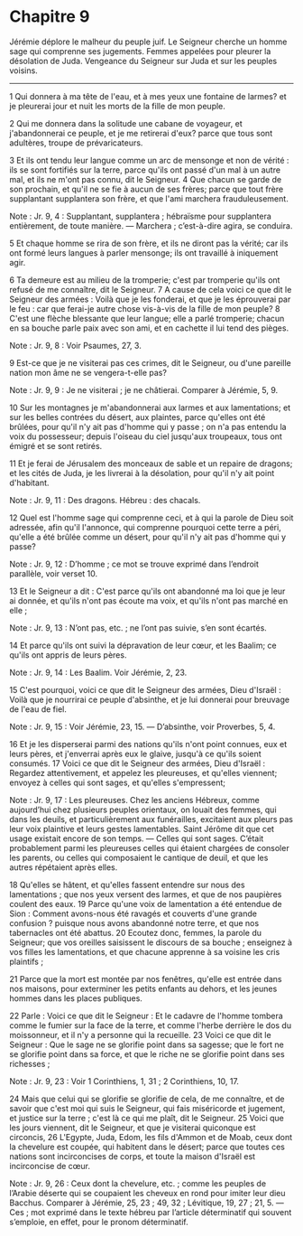 # Chapitre 9

Jérémie déplore le malheur du peuple juif.
Le Seigneur cherche un homme sage qui comprenne ses jugements.
Femmes appelées pour pleurer la désolation de Juda.
Vengeance du Seigneur sur Juda et sur les peuples voisins.

***

1 Qui donnera à ma tête de l'eau, et à mes yeux une fontaine de larmes? et je pleurerai jour et nuit les morts de la fille de mon peuple.


2 Qui me donnera dans la solitude une cabane de voyageur, et j'abandonnerai ce peuple, et je me retirerai d'eux? parce que tous sont adultères, troupe de prévaricateurs.


3 Et ils ont tendu leur langue comme un arc de mensonge et non de vérité : ils se sont fortifiés sur la terre, parce qu'ils ont passé d'un mal à un autre mal, et ils ne m'ont pas connu, dit le Seigneur. 4 Que chacun se garde de son prochain, et qu'il ne se fie à aucun de ses frères; parce que tout frère supplantant supplantera son frère, et que l'ami marchera frauduleusement.

<span class="bible-note">Note : </span> Jr. 9, 4 : Supplantant, supplantera ; hébraïsme pour supplantera entièrement, de toute manière. ― Marchera ; c’est-à-dire agira, se conduira.

5 Et chaque homme se rira de son frère, et ils ne diront pas la vérité; car ils ont formé leurs langues à parler mensonge; ils ont travaillé à iniquement agir.


6 Ta demeure est au milieu de la tromperie; c'est par tromperie qu'ils ont refusé de me connaître, dit le Seigneur. 7 A cause de cela voici ce que dit le Seigneur des armées : Voilà que je les fonderai, et que je les éprouverai par le feu : car que ferai-je autre chose vis-à-vis de la fille de mon peuple? 8 C'est une flèche blessante que leur langue; elle a parlé tromperie; chacun en sa bouche parle paix avec son ami, et en cachette il lui tend des pièges.

<span class="bible-note">Note : </span> Jr. 9, 8 : Voir Psaumes, 27, 3.


9 Est-ce que je ne visiterai pas ces crimes, dit le Seigneur, ou d'une pareille nation mon âme ne se vengera-t-elle pas?

<span class="bible-note">Note : </span> Jr. 9, 9 : Je ne visiterai ; je ne châtierai. Comparer à Jérémie, 5, 9.


10 Sur les montagnes je m'abandonnerai aux larmes et aux lamentations; et sur les belles contrées du désert, aux plaintes, parce qu'elles ont été brûlées, pour qu'il n'y ait pas d'homme qui y passe ; on n'a pas entendu la voix du possesseur; depuis l'oiseau du ciel jusqu'aux troupeaux, tous ont émigré et se sont retirés.


11 Et je ferai de Jérusalem des monceaux de sable et un repaire de dragons; et les cités de Juda, je les livrerai à la désolation, pour qu'il n'y ait point d'habitant.

<span class="bible-note">Note : </span> Jr. 9, 11 : Des dragons. Hébreu : des chacals.


12 Quel est l'homme sage qui comprenne ceci, et à qui la parole de Dieu soit adressée, afin qu'il l'annonce, qui comprenne pourquoi cette terre a péri, qu'elle a été brûlée comme un désert, pour qu'il n'y ait pas d'homme qui y passe?

<span class="bible-note">Note : </span> Jr. 9, 12 : D’homme ; ce mot se trouve exprimé dans l’endroit parallèle, voir verset 10.

13 Et le Seigneur a dit : C'est parce qu'ils ont abandonné ma loi que je leur ai donnée, et qu'ils n'ont pas écoute ma voix, et qu'ils n'ont pas marché en elle ;

<span class="bible-note">Note : </span> Jr. 9, 13 : N’ont pas, etc. ; ne l’ont pas suivie, s’en sont écartés.


14 Et parce qu'ils ont suivi la dépravation de leur cœur, et les Baalim; ce qu'ils ont appris de leurs pères.

<span class="bible-note">Note : </span> Jr. 9, 14 : Les Baalim. Voir Jérémie, 2, 23.

15 C'est pourquoi, voici ce que dit le Seigneur des armées, Dieu d'Israël : Voilà que je nourrirai ce peuple d'absinthe, et je lui donnerai pour breuvage de l'eau de fiel.

<span class="bible-note">Note : </span> Jr. 9, 15 : Voir Jérémie, 23, 15. ― D’absinthe, voir Proverbes, 5, 4.


16 Et je les disperserai parmi des nations qu'ils n'ont point connues, eux et leurs pères, et j'enverrai après eux le glaive, jusqu'à ce qu'ils soient consumés. 17 Voici ce que dit le Seigneur des armées, Dieu d'Israël : Regardez attentivement, et appelez les pleureuses, et qu'elles viennent; envoyez à celles qui sont sages, et qu'elles s'empressent;

<span class="bible-note">Note : </span> Jr. 9, 17 : Les pleureuses. Chez les anciens Hébreux, comme aujourd’hui chez plusieurs peuples orientaux, on louait des femmes, qui dans les deuils, et particulièrement aux funérailles, excitaient aux pleurs pas leur voix plaintive et leurs gestes lamentables. Saint Jérôme dit que cet usage existait encore de son temps. ― Celles qui sont sages. C’était probablement parmi les pleureuses celles qui étaient chargées de consoler les parents, ou celles qui composaient le cantique de deuil, et que les autres répétaient après elles.


18 Qu'elles se hâtent, et qu'elles fassent entendre sur nous des lamentations ; que nos yeux versent des larmes, et que de nos paupières coulent des eaux. 19 Parce qu'une voix de lamentation a été entendue de Sion : Comment avons-nous été ravagés et couverts d'une grande confusion ? puisque nous avons abandonné notre terre, et que nos tabernacles ont été abattus. 20 Ecoutez donc, femmes, la parole du Seigneur; que vos oreilles saisissent le discours de sa bouche ; enseignez à vos filles les lamentations, et que chacune apprenne à sa voisine les cris plaintifs ;


21 Parce que la mort est montée par nos fenêtres, qu'elle est entrée dans nos maisons, pour exterminer les petits enfants au dehors, et les jeunes hommes dans les places publiques.


22 Parle : Voici ce que dit le Seigneur : Et le cadavre de l'homme tombera comme le fumier sur la face de la terre, et comme l'herbe derrière le dos du moissonneur, et il n'y a personne qui la recueille. 23 Voici ce que dit le Seigneur : Que le sage ne se glorifie point dans sa sagesse; que le fort ne se glorifie point dans sa force, et que le riche ne se glorifie point dans ses richesses ;

<span class="bible-note">Note : </span> Jr. 9, 23 : Voir 1 Corinthiens, 1, 31 ; 2 Corinthiens, 10, 17.


24 Mais que celui qui se glorifie se glorifie de cela, de me connaître, et de savoir que c'est moi qui suis le Seigneur, qui fais miséricorde et jugement, et justice sur la terre ; c'est là ce qui me plaît, dit le Seigneur. 25 Voici que les jours viennent, dit le Seigneur, et que je visiterai quiconque est circoncis, 26 L'Egypte, Juda, Edom, les fils d'Ammon et de Moab, ceux dont la chevelure est coupée, qui habitent dans le désert; parce que toutes ces nations sont incirconcises de corps, et toute la maison d'Israël est incirconcise de cœur.

<span class="bible-note">Note : </span> Jr. 9, 26 : Ceux dont la chevelure, etc. ; comme les peuples de l’Arabie déserte qui se coupaient les cheveux en rond pour imiter leur dieu Bacchus. Comparer à Jérémie, 25, 23 ; 49, 32 ; Lévitique, 19, 27 ; 21, 5. ― Ces ; mot exprimé dans le texte hébreu par l’article déterminatif qui souvent s’emploie, en effet, pour le pronom déterminatif.

